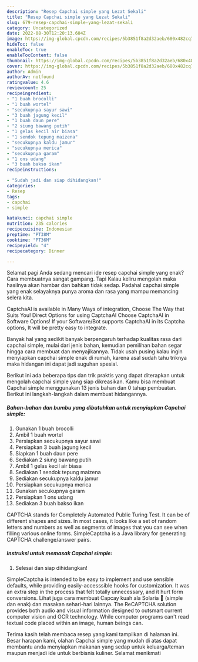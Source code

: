```yaml
---
description: "Resep Capchai simple yang Lezat Sekali"
title: "Resep Capchai simple yang Lezat Sekali"
slug: 679-resep-capchai-simple-yang-lezat-sekali
category: Uncategorized
date: 2022-08-30T12:20:13.604Z
image: https://img-global.cpcdn.com/recipes/5b3851f8a2d32aeb/680x482cq70/capchai-simple-foto-resep-utama.jpg
hideToc: false
enableToc: true
enableTocContent: false
thumbnail: https://img-global.cpcdn.com/recipes/5b3851f8a2d32aeb/680x482cq70/capchai-simple-foto-resep-utama.jpg
cover: https://img-global.cpcdn.com/recipes/5b3851f8a2d32aeb/680x482cq70/capchai-simple-foto-resep-utama.jpg
author: Admin
authorAv: notfound
ratingvalue: 4.6
reviewcount: 25
recipeingredient:
- "1 buah brocolli"
- "1 buah wortel"
- "secukupnya sayur sawi"
- "3 buah jagung kecil"
- "1 buah daun pere"
- "2 siung bawang putih"
- "1 gelas kecil air biasa"
- "1 sendok tepung maizena"
- "secukupnya kaldu jamur"
- "secukupnya merica"
- "secukupnya garam"
- "1 ons udang"
- "3 buah bakso ikan"
recipeinstructions:

- "Sudah jadi dan siap dihidangkan!"
categories:
- Resep
tags:
- capchai
- simple

katakunci: capchai simple 
nutrition: 235 calories
recipecuisine: Indonesian
preptime: "PT38M"
cooktime: "PT36M"
recipeyield: "4"
recipecategory: Dinner

---
```



Selamat pagi Anda sedang mencari ide resep capchai simple yang enak? Cara membuatnya sangat gampang. Tapi Kalau keliru mengolah maka hasilnya akan hambar dan bahkan tidak sedap. Padahal capchai simple yang enak selayaknya punya aroma dan rasa yang mampu memancing selera kita.


CaptchaAI is available in Many Ways of integration, Choose The Way that Suits You! Direct Options for using CaptchaAI Choose CaptchaAI in Software Options! If your Software/Bot supports CaptchaAI in its Captcha options, It will be pretty easy to integrate.

Banyak hal yang sedikit banyak berpengaruh terhadap kualitas rasa dari capchai simple, mulai dari jenis bahan, kemudian pemilihan bahan segar hingga cara membuat dan menyajikannya. Tidak usah pusing kalau ingin menyiapkan capchai simple enak di rumah, karena asal sudah tahu triknya maka hidangan ini dapat jadi suguhan spesial.


Berikut ini ada beberapa tips dan trik praktis yang dapat diterapkan untuk mengolah capchai simple yang siap dikreasikan. Kamu bisa membuat Capchai simple menggunakan 13 jenis bahan dan 0 tahap pembuatan. Berikut ini langkah-langkah dalam membuat hidangannya.

<!--inarticleads1-->

##### Bahan-bahan dan bumbu yang dibutuhkan untuk menyiapkan Capchai simple:

1. Gunakan 1 buah brocolli
1. Ambil 1 buah wortel
1. Persiapkan secukupnya sayur sawi
1. Persiapkan 3 buah jagung kecil
1. Siapkan 1 buah daun pere
1. Sediakan 2 siung bawang putih
1. Ambil 1 gelas kecil air biasa
1. Sediakan 1 sendok tepung maizena
1. Sediakan secukupnya kaldu jamur
1. Persiapkan secukupnya merica
1. Gunakan secukupnya garam
1. Persiapkan 1 ons udang
1. Sediakan 3 buah bakso ikan


CAPTCHA stands for Completely Automated Public Turing Test. It can be of different shapes and sizes. In most cases, it looks like a set of random letters and numbers as well as segments of images that you can see when filling various online forms. SimpleCaptcha is a Java library for generating CAPTCHA challenge/answer pairs. 

<!--inarticleads2-->

##### Instruksi untuk memasak Capchai simple:


1. Selesai dan siap dihidangkan!

SimpleCaptcha is intended to be easy to implement and use sensible defaults, while providing easily-accesssible hooks for customization. It was an extra step in the process that felt totally unnecessary, and it hurt form conversions. Lihat juga cara membuat Capcay kuah ala Solaria 🥰 (simple dan enak) dan masakan sehari-hari lainnya. The ReCAPTCHA solution provides both audio and visual information designed to outsmart current computer vision and OCR technology. While computer programs can&#39;t read textual code placed within an image, human beings can. 

Terima kasih telah membaca resep yang kami tampilkan di halaman ini. Besar harapan kami, olahan Capchai simple yang mudah di atas dapat membantu anda menyiapkan makanan yang sedap untuk keluarga/teman maupun menjadi ide untuk berbisnis kuliner. Selamat menikmati

